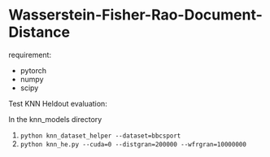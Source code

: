 # Wasserstein-Fisher-Rao-Document-Distance

requirement:
- pytorch
- numpy
- scipy

Test KNN Heldout evaluation:

In the knn_models directory

1. `python knn_dataset_helper --dataset=bbcsport`
2. `python knn_he.py --cuda=0 --distgran=200000 --wfrgran=10000000`
